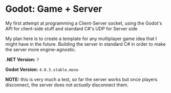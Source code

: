 # Godot: Game + Server

My first attempt at programming a Client-Server socket, using the Godot's API for client-side stuff and standard C#'s UDP for Server side

My plan here is to create a template for any multiplayer game idea that I might have in the future. Building the server in standard C# in order to make the server more engine-agnostic.

**.NET Version:** `7`

**Godot Version:** `4.0.3.stable.mono`


**NOTE:** this is very much a test, so far the server works but once players disconnect, the server does not *actually* disconnect them.
